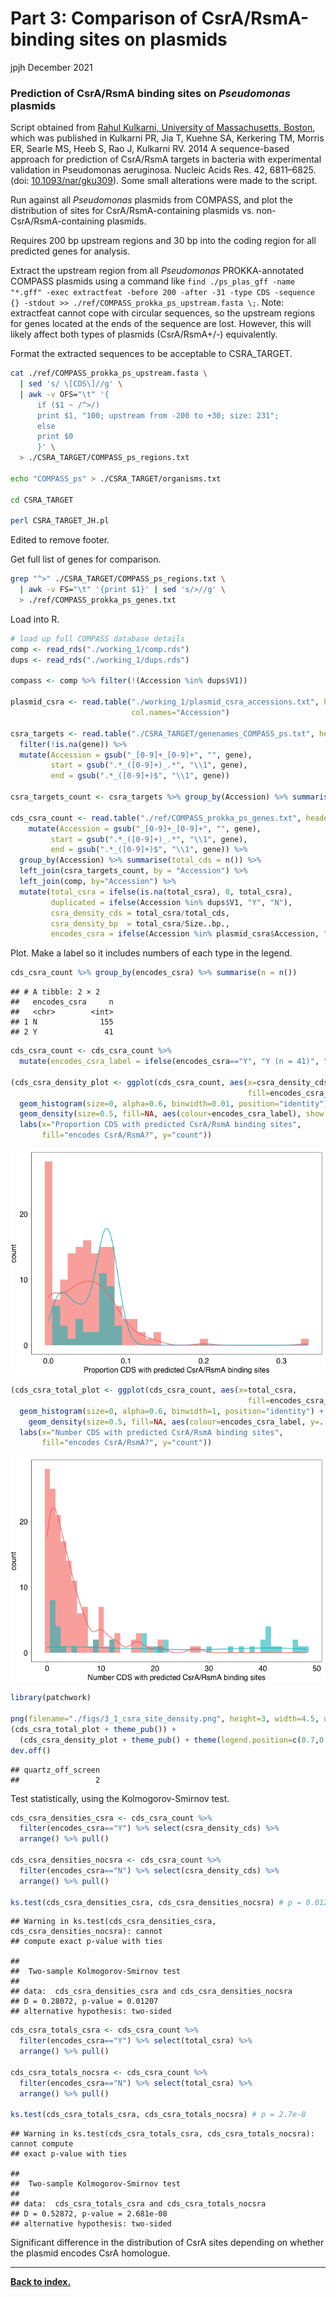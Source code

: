 Part 3: Comparison of CsrA/RsmA-binding sites on plasmids
================
jpjh
December 2021

### Prediction of CsrA/RsmA binding sites on *Pseudomonas* plasmids

Script obtained from [Rahul Kulkarni, University of Massachusetts,
Boston](https://www.umb.edu/academics/csm/faculty_staff/rahul_kulkarni),
which was published in Kulkarni PR, Jia T, Kuehne SA, Kerkering TM,
Morris ER, Searle MS, Heeb S, Rao J, Kulkarni RV. 2014 A sequence-based
approach for prediction of CsrA/RsmA targets in bacteria with
experimental validation in Pseudomonas aeruginosa. Nucleic Acids Res.
42, 6811–6825. (doi:
[10.1093/nar/gku309](https://dx.doi.org/10.1093/nar/gku309)). Some small
alterations were made to the script.

Run against all *Pseudomonas* plasmids from COMPASS, and plot the
distribution of sites for CsrA/RsmA-containing plasmids
vs. non-CsrA/RsmA-containing plasmids.

Requires 200 bp upstream regions and 30 bp into the coding region for
all predicted genes for analysis.

Extract the upstream region from all *Pseudomonas* PROKKA-annotated
COMPASS plasmids using a command like
`find ./ps_plas_gff -name "*.gff" -exec extractfeat -before 200 -after -31 -type CDS -sequence {} -stdout >> ./ref/COMPASS_prokka_ps_upstream.fasta \;`.
Note: extractfeat cannot cope with circular sequences, so the upstream
regions for genes located at the ends of the sequence are lost. However,
this will likely affect both types of plasmids (CsrA/RsmA+/-)
equivalently.

Format the extracted sequences to be acceptable to CSRA_TARGET.

``` bash
cat ./ref/COMPASS_prokka_ps_upstream.fasta \
  | sed 's/ \[CDS\]//g' \
  | awk -v OFS="\t" '{
      if ($1 ~ /^>/) 
      print $1, "100; upstream from -200 to +30; size: 231";
      else 
      print $0
      }' \
  > ./CSRA_TARGET/COMPASS_ps_regions.txt
  
echo "COMPASS_ps" > ./CSRA_TARGET/organisms.txt
  
cd CSRA_TARGET

perl CSRA_TARGET_JH.pl
```

Edited to remove footer.

Get full list of genes for comparison.

``` bash
grep "^>" ./CSRA_TARGET/COMPASS_ps_regions.txt \
  | awk -v FS="\t" '{print $1}' | sed 's/>//g' \
  > ./ref/COMPASS_prokka_ps_genes.txt
```

Load into R.

``` r
# load up full COMPASS database details
comp <- read_rds("./working_1/comp.rds")
dups <- read_rds("./working_1/dups.rds")

compass <- comp %>% filter(!(Accession %in% dups$V1))

plasmid_csra <- read.table("./working_1/plasmid_csra_accessions.txt", header=FALSE,
                           col.names="Accession")

csra_targets <- read.table("./CSRA_TARGET/genenames_COMPASS_ps.txt", header=TRUE, sep="\t", fill=NA) %>%
  filter(!is.na(gene)) %>%
  mutate(Accession = gsub("_[0-9]+_[0-9]+", "", gene),
         start = gsub(".*_([0-9]+)_.*", "\\1", gene),
         end = gsub(".*_([0-9]+)$", "\\1", gene))
  
csra_targets_count <- csra_targets %>% group_by(Accession) %>% summarise(total_csra = n())

cds_csra_count <- read.table("./ref/COMPASS_prokka_ps_genes.txt", header=FALSE, col.names="gene") %>%
    mutate(Accession = gsub("_[0-9]+_[0-9]+", "", gene),
         start = gsub(".*_([0-9]+)_.*", "\\1", gene),
         end = gsub(".*_([0-9]+)$", "\\1", gene)) %>%
  group_by(Accession) %>% summarise(total_cds = n()) %>%
  left_join(csra_targets_count, by = "Accession") %>% 
  left_join(comp, by="Accession") %>%
  mutate(total_csra = ifelse(is.na(total_csra), 0, total_csra),
         duplicated = ifelse(Accession %in% dups$V1, "Y", "N"),
         csra_density_cds = total_csra/total_cds,
         csra_density_bp  = total_csra/Size..bp.,
         encodes_csra = ifelse(Accession %in% plasmid_csra$Accession, "Y", "N"))
```

Plot. Make a label so it includes numbers of each type in the legend.

``` r
cds_csra_count %>% group_by(encodes_csra) %>% summarise(n = n())
```

    ## # A tibble: 2 × 2
    ##   encodes_csra     n
    ##   <chr>        <int>
    ## 1 N              155
    ## 2 Y               41

``` r
cds_csra_count <- cds_csra_count %>% 
  mutate(encodes_csra_label = ifelse(encodes_csra=="Y", "Y (n = 41)", "N (n = 155)"))

(cds_csra_density_plot <- ggplot(cds_csra_count, aes(x=csra_density_cds, 
                                                     fill=encodes_csra_label)) +
  geom_histogram(size=0, alpha=0.6, binwidth=0.01, position="identity") +
  geom_density(size=0.5, fill=NA, aes(colour=encodes_csra_label), show.legend=FALSE) +
  labs(x="Proportion CDS with predicted CsrA/RsmA binding sites",
       fill="encodes CsrA/RsmA?", y="count")) 
```

![](PLASMAN_3_RsmSites_files/figure-gfm/unnamed-chunk-4-1.png)<!-- -->

``` r
(cds_csra_total_plot <- ggplot(cds_csra_count, aes(x=total_csra, 
                                                     fill=encodes_csra_label)) +
  geom_histogram(size=0, alpha=0.6, binwidth=1, position="identity") +
    geom_density(size=0.5, fill=NA, aes(colour=encodes_csra_label, y=..count..), show.legend=FALSE) +
  labs(x="Number CDS with predicted CsrA/RsmA binding sites",
       fill="encodes CsrA/RsmA?", y="count"))
```

![](PLASMAN_3_RsmSites_files/figure-gfm/unnamed-chunk-4-2.png)<!-- -->

``` r
library(patchwork)

png(filename="./figs/3_1_csra_site_density.png", height=3, width=4.5, units="in", res=300)
(cds_csra_total_plot + theme_pub()) + 
  (cds_csra_density_plot + theme_pub() + theme(legend.position=c(0.7,0.8))) 
dev.off()
```

    ## quartz_off_screen 
    ##                 2

Test statistically, using the Kolmogorov-Smirnov test.

``` r
cds_csra_densities_csra <- cds_csra_count %>% 
  filter(encodes_csra=="Y") %>% select(csra_density_cds) %>%
  arrange() %>% pull()
  
cds_csra_densities_nocsra <- cds_csra_count %>% 
  filter(encodes_csra=="N") %>% select(csra_density_cds) %>%
  arrange() %>% pull()

ks.test(cds_csra_densities_csra, cds_csra_densities_nocsra) # p = 0.012
```

    ## Warning in ks.test(cds_csra_densities_csra, cds_csra_densities_nocsra): cannot
    ## compute exact p-value with ties

    ## 
    ##  Two-sample Kolmogorov-Smirnov test
    ## 
    ## data:  cds_csra_densities_csra and cds_csra_densities_nocsra
    ## D = 0.28072, p-value = 0.01207
    ## alternative hypothesis: two-sided

``` r
cds_csra_totals_csra <- cds_csra_count %>% 
  filter(encodes_csra=="Y") %>% select(total_csra) %>%
  arrange() %>% pull()
  
cds_csra_totals_nocsra <- cds_csra_count %>% 
  filter(encodes_csra=="N") %>% select(total_csra) %>%
  arrange() %>% pull()

ks.test(cds_csra_totals_csra, cds_csra_totals_nocsra) # p = 2.7e-8
```

    ## Warning in ks.test(cds_csra_totals_csra, cds_csra_totals_nocsra): cannot compute
    ## exact p-value with ties

    ## 
    ##  Two-sample Kolmogorov-Smirnov test
    ## 
    ## data:  cds_csra_totals_csra and cds_csra_totals_nocsra
    ## D = 0.52872, p-value = 2.681e-08
    ## alternative hypothesis: two-sided

Significant difference in the distribution of CsrA sites depending on
whether the plasmid encodes CsrA homologue.

------------------------------------------------------------------------

**[Back to index.](PLASMAN_index.md)**
